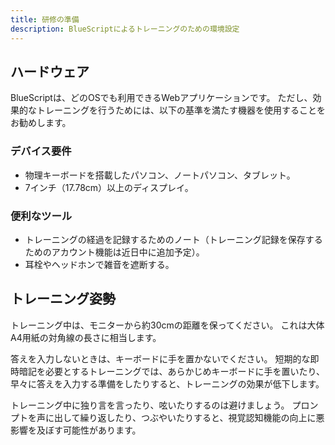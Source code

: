 ```yaml
---
title: 研修の準備
description: BlueScriptによるトレーニングのための環境設定
---
```


## ハードウェア

BlueScriptは、どのOSでも利用できるWebアプリケーションです。 ただし、効果的なトレーニングを行うためには、以下の基準を満たす機器を使用することをお勧めします。

### デバイス要件

- 物理キーボードを搭載したパソコン、ノートパソコン、タブレット。
- 7インチ（17.78cm）以上のディスプレイ。

### 便利なツール

- トレーニングの経過を記録するためのノート（トレーニング記録を保存するためのアカウント機能は近日中に追加予定）。
- 耳栓やヘッドホンで雑音を遮断する。

## トレーニング姿勢

トレーニング中は、モニターから約30cmの距離を保ってください。 これは大体A4用紙の対角線の長さに相当します。

答えを入力しないときは、キーボードに手を置かないでください。 短期的な即時暗記を必要とするトレーニングでは、あらかじめキーボードに手を置いたり、早々に答えを入力する準備をしたりすると、トレーニングの効果が低下します。

トレーニング中に独り言を言ったり、呟いたりするのは避けましょう。 プロンプトを声に出して繰り返したり、つぶやいたりすると、視覚認知機能の向上に悪影響を及ぼす可能性があります。
